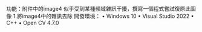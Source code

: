 功能：附件中的image4 似乎受到某種頻域雜訊干擾，撰寫一個程式嘗試復原此圖像
    1.將image4中的雜訊去除
開發環境：
•	Windows 10
•	Visual Studio 2022
•	C++
•	Open CV 4.7.0

